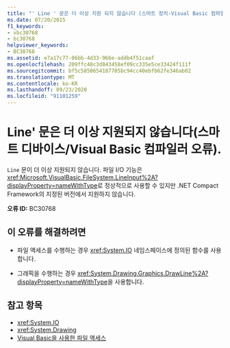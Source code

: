 ```yaml
---
title: "' Line ' 문은 더 이상 지원 되지 않습니다 (스마트 장치-Visual Basic 컴파일러 오류)."
ms.date: 07/20/2015
f1_keywords:
- vbc30768
- bc30768
helpviewer_keywords:
- BC30768
ms.assetid: e7a17c77-06bb-4d33-966e-addb4f51caaf
ms.openlocfilehash: 209ffc48c3d843458ef09cc335e5ce33424f111f
ms.sourcegitcommit: bf5c5850654187705bc94cc40ebfb62fe346ab02
ms.translationtype: MT
ms.contentlocale: ko-KR
ms.lasthandoff: 09/23/2020
ms.locfileid: "91101259"
---
```

# <a name="line-statements-are-no-longer-supported-smart-devicevisual-basic-compiler-error"></a>Line' 문은 더 이상 지원되지 않습니다(스마트 디바이스/Visual Basic 컴파일러 오류).

`Line` 문이 더 이상 지원되지 않습니다. 파일 I/O 기능은 <xref:Microsoft.VisualBasic.FileSystem.LineInput%2A?displayProperty=nameWithType>로 정상적으로 사용할 수 있지만 .NET Compact Framework의 지정된 버전에서 지원하지 않습니다.  
  
 **오류 ID:** BC30768  
  
## <a name="to-correct-this-error"></a>이 오류를 해결하려면  
  
- 파일 액세스를 수행하는 경우 <xref:System.IO> 네임스페이스에 정의된 함수를 사용합니다.  
  
- 그래픽을 수행하는 경우 <xref:System.Drawing.Graphics.DrawLine%2A?displayProperty=nameWithType>을 사용합니다.  
  
## <a name="see-also"></a>참고 항목

- <xref:System.IO>
- <xref:System.Drawing>
- [Visual Basic을 사용한 파일 액세스](../developing-apps/programming/drives-directories-files/file-access.md)
